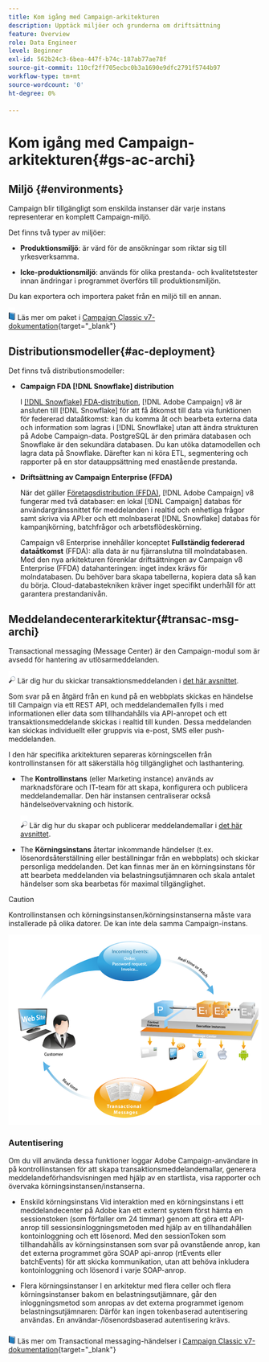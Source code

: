 ```yaml
---
title: Kom igång med Campaign-arkitekturen
description: Upptäck miljöer och grunderna om driftsättning
feature: Overview
role: Data Engineer
level: Beginner
exl-id: 562b24c3-6bea-447f-b74c-187ab77ae78f
source-git-commit: 110cf2ff705ecbc0b3a1690e9dfc2791f5744b97
workflow-type: tm+mt
source-wordcount: '0'
ht-degree: 0%

---
```


# Kom igång med Campaign-arkitekturen{#gs-ac-archi}

## Miljö {#environments}

Campaign blir tillgängligt som enskilda instanser där varje instans representerar en komplett Campaign-miljö.

Det finns två typer av miljöer:

* **Produktionsmiljö**: är värd för de ansökningar som riktar sig till yrkesverksamma.

* **Icke-produktionsmiljö**: används för olika prestanda- och kvalitetstester innan ändringar i programmet överförs till produktionsmiljön.

Du kan exportera och importera paket från en miljö till en annan.

![](../assets/do-not-localize/book.png) Läs mer om paket i [Campaign Classic v7-dokumentation](https://experienceleague.adobe.com/docs/campaign-classic/using/getting-started/administration-basics/working-with-data-packages.html){target=&quot;_blank&quot;}

## Distributionsmodeller{#ac-deployment}

Det finns två distributionsmodeller:

* **Campaign FDA [!DNL Snowflake] distribution**

   I [[!DNL Snowflake] FDA-distribution](fda-deployment.md), [!DNL Adobe Campaign] v8 är ansluten till [!DNL Snowflake] för att få åtkomst till data via funktionen för federerad dataåtkomst: kan du komma åt och bearbeta externa data och information som lagras i [!DNL Snowflake] utan att ändra strukturen på Adobe Campaign-data. PostgreSQL är den primära databasen och Snowflake är den sekundära databasen. Du kan utöka datamodellen och lagra data på Snowflake. Därefter kan ni köra ETL, segmentering och rapporter på en stor datauppsättning med enastående prestanda.

* **Driftsättning av Campaign Enterprise (FFDA)**

   När det gäller [Företagsdistribution (FFDA)](enterprise-deployment.md), [!DNL Adobe Campaign] v8 fungerar med två databaser: en lokal [!DNL Campaign] databas för användargränssnittet för meddelanden i realtid och enhetliga frågor samt skriva via API:er och ett molnbaserat [!DNL Snowflake] databas för kampanjkörning, batchfrågor och arbetsflödeskörning.

   Campaign v8 Enterprise innehåller konceptet **Fullständig federerad dataåtkomst** (FFDA): alla data är nu fjärranslutna till molndatabasen. Med den nya arkitekturen förenklar driftsättningen av Campaign v8 Enterprise (FFDA) datahanteringen: inget index krävs för molndatabasen. Du behöver bara skapa tabellerna, kopiera data så kan du börja. Cloud-databastekniken kräver inget specifikt underhåll för att garantera prestandanivån.


## Meddelandecenterarkitektur{#transac-msg-archi}

Transactional messaging (Message Center) är den Campaign-modul som är avsedd för hantering av utlösarmeddelanden.

![](../assets/do-not-localize/glass.png) Lär dig hur du skickar transaktionsmeddelanden i [det här avsnittet](../send/transactional.md).

Som svar på en åtgärd från en kund på en webbplats skickas en händelse till Campaign via ett REST API, och meddelandemallen fylls i med informationen eller data som tillhandahålls via API-anropet och ett transaktionsmeddelande skickas i realtid till kunden. Dessa meddelanden kan skickas individuellt eller gruppvis via e-post, SMS eller push-meddelanden.

I den här specifika arkitekturen separeras körningscellen från kontrollinstansen för att säkerställa hög tillgänglighet och lasthantering.

* The **Kontrollinstans** (eller Marketing instance) används av marknadsförare och IT-team för att skapa, konfigurera och publicera meddelandemallar. Den här instansen centraliserar också händelseövervakning och historik.

   ![](../assets/do-not-localize/glass.png) Lär dig hur du skapar och publicerar meddelandemallar i [det här avsnittet](../send/transactional.md).

* The **Körningsinstans** återtar inkommande händelser (t.ex. lösenordsåterställning eller beställningar från en webbplats) och skickar personliga meddelanden. Det kan finnas mer än en körningsinstans för att bearbeta meddelanden via belastningsutjämnaren och skala antalet händelser som ska bearbetas för maximal tillgänglighet.

>[!CAUTION]
>
>Kontrollinstansen och körningsinstansen/körningsinstanserna måste vara installerade på olika datorer. De kan inte dela samma Campaign-instans.

![](assets/messagecenter_diagram.png)

### Autentisering

Om du vill använda dessa funktioner loggar Adobe Campaign-användare in på kontrollinstansen för att skapa transaktionsmeddelandemallar, generera meddelandeförhandsvisningen med hjälp av en startlista, visa rapporter och övervaka körningsinstansen/instanserna.

* Enskild körningsinstans Vid interaktion med en körningsinstans i ett meddelandecenter på Adobe kan ett externt system först hämta en sessionstoken (som förfaller om 24 timmar) genom att göra ett API-anrop till sessionsinloggningsmetoden med hjälp av en tillhandahållen kontoinloggning och ett lösenord.
Med den sessionToken som tillhandahålls av körningsinstansen som svar på ovanstående anrop, kan det externa programmet göra SOAP api-anrop (rtEvents eller batchEvents) för att skicka kommunikation, utan att behöva inkludera kontoinloggning och lösenord i varje SOAP-anrop.

* Flera körningsinstanser I en arkitektur med flera celler och flera körningsinstanser bakom en belastningsutjämnare, går den inloggningsmetod som anropas av det externa programmet igenom belastningsutjämnaren: Därför kan ingen tokenbaserad autentisering användas. En användar-/lösenordsbaserad autentisering krävs.

![](../assets/do-not-localize/book.png) Läs mer om Transactional messaging-händelser i [Campaign Classic v7-dokumentation](https://experienceleague.adobe.com/docs/campaign-classic/using/transactional-messaging/processing/event-description.html#about-transactional-messaging-datamodel){target=&quot;_blank&quot;}
